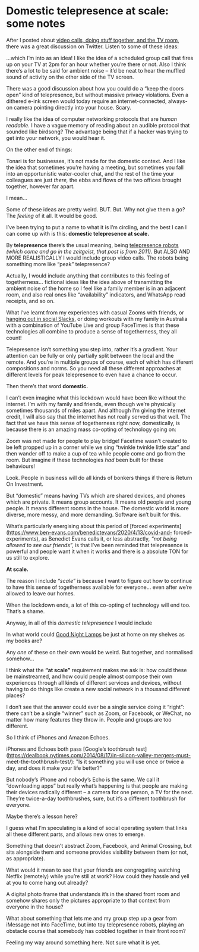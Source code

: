 # Domestic telepresence at scale: some notes

After I posted about [video calls, doing stuff together, and the TV
room](/home/2020/04/22/the_viewing_room), there was a great discussion on
Twitter. Listen to some of these ideas:

…which I’m into as an idea! I like the idea of a scheduled group call that
fires up on your TV at 2pm for an hour whether you’re there or not. Also I
think there’s a lot to be said for ambient noise – it’d be neat to hear the
muffled sound of activity on the other side of the TV screen.

There was a good discussion about how you could do a “keep the doors open”
kind of telepresence, but without massive privacy violations. Even a dithered
e-ink screen would today require an internet-connected, always-on camera
pointing directly into your house. Scary.

I really like the idea of computer networking protocols that are _human
readable._ I have a vague memory of reading about an audible protocol that
sounded like birdsong? The advantage being that if a hacker was trying to get
into your network, you would hear it.

On the other end of things:

Tonari is for businesses, it’s not made for the domestic context. And I like
the idea that sometimes you’re having a meeting, but sometimes you fall into
an opportunistic water-cooler chat, and the rest of the time your colleagues
are just _there,_ the ebbs and flows of the two offices brought together,
however far apart.

I mean…

Some of these ideas are pretty weird. BUT. But. Why not give them a go? The
_feeling_ of it all. It would be good.

I’ve been trying to put a name to what it is I’m circling, and the best I can
I can come up with is this: **domestic telepresence at scale.**

By **telepresence** there’s the usual meaning, being [telepresence
robots](/home/2011/01/19/telepresence_robots) _(which come and go in the
zeitgeist, that post is from 2011)._ But ALSO AND MORE REALISTICALLY I would
include group video calls. The robots being something more like “peak”
telepresence?

Actually, I would include anything that contributes to this feeling of
togetherness… fictional ideas like the idea above of transmitting the ambient
noise of the home so I feel like a family member is in an adjacent room, and
also real ones like “availability” indicators, and WhatsApp read receipts, and
so on.

What I’ve learnt from my experiences with casual Zooms with friends, or
[hanging out in social
Slacks](http://interconnected.org/home/2015/10/08/tomtown), or doing workouts
with my family in Australia with a combination of YouTube Live and group
FaceTimes is that these technologies all combine to produce a sense of
togetherness, they all count!

Telepresence isn’t something you step into, rather it’s a gradient. Your
attention can be fully or only partially split between the local and the
remote. And you’re in multiple groups of course, each of which has different
compositions and norms. So you need all these different approaches at
different levels for peak telepresence to even have a chance to occur.

Then there’s that word **domestic.**

I can’t even imagine what this lockdown would have been like without the
internet. I’m with my family and friends, even though we’re physically
sometimes thousands of miles apart. And although I’m giving the internet
credit, I will also say that the internet has not really served us that well.
The fact that we have this sense of togetherness right now, domestically, is
because there is an amazing mass co-opting of technology going on:

Zoom was not made for people to play bridge! Facetime wasn’t created to be
left propped up in a corner while we sing “twinkle twinkle little star” and
then wander off to make a cup of tea while people come and go from the room.
But imagine if these technologies _had_ been built for these behaviours!

Look. People in business will do all kinds of bonkers things if there is
Return On Investment.

But “domestic” means having TVs which are shared devices, and phones which are
private. It means group accounts. It means old people and young people. It
means different rooms in the house. The domestic world is more diverse, more
messy, and more demanding. Software isn’t built for this.

What’s particularly energising about this period of [forced
experiments](https://www.ben-evans.com/benedictevans/2020/4/13/covid-and-
forced-experiments), as Benedict Evans calls it, or less abstractly, _“not
being allowed to see our friends”,_ is that I’ve been reminded that
telepresence is powerful and people want it when it works and there is a
absolute TON for us still to explore.

**At scale.**

The reason I include _“scale”_ is because I want to figure out how to continue
to have this sense of togetherness available for everyone… even after we’re
allowed to leave our homes.

When the lockdown ends, a lot of this co-opting of technology will end too.
That’s a shame.

Anyway, in all of this _domestic telepresence_ I would include

In what world could [Good Night Lamps](http://goodnightlamp.com) be just at
home on my shelves as my books are?

Any _one_ of these on their own would be weird. But together, and normalised
somehow…

I think what the **“at scale”** requirement makes me ask is: how could these
be mainstreamed, and how could people almost compose their own experiences
through all kinds of different services and devices, without having to do
things like create a new social network in a thousand different places?

I don’t see that the answer could ever be a single service doing it “right”:
there can’t be a single “winner” such as Zoom, or Facebook, or WeChat, no
matter how many features they throw in. People and groups are too different.

So I think of iPhones and Amazon Echoes.

iPhones and Echoes both pass [Google’s toothbrush
test](https://dealbook.nytimes.com/2014/08/17/in-silicon-valley-mergers-must-
meet-the-toothbrush-test/): "Is it something you will use once or twice a day,
and does it make your life better?"

But nobody’s iPhone and nobody’s Echo is the same. We call it “downloading
apps” but really what’s happening is that people are making their devices
radically different – a camera for one person, a TV for the next. They’re
twice-a-day toothbrushes, sure, but it’s a different toothbrush for everyone.

Maybe there’s a lesson here?

I guess what I’m speculating is a kind of social operating system that links
all these different parts, and allows new ones to emerge.

Something that doesn’t abstract Zoom, Facebook, and Animal Crossing, but sits
alongside them and someone provides visibility between them (or not, as
appropriate).

What would it mean to see that your friends are congregating watching Netflix
(remotely) while you’re still at work? How could they hassle and yell at you
to come hang out already?

A digital photo frame that understands it’s in the shared front room and
somehow shares only the pictures appropriate to that context from everyone in
the house?

What about something that lets me and my group step up a gear from iMessage
not into FaceTime, but into toy telepresence robots, playing an obstacle
course that somebody has cobbled together in their front room?

Feeling my way around something here. Not sure what it is yet.

